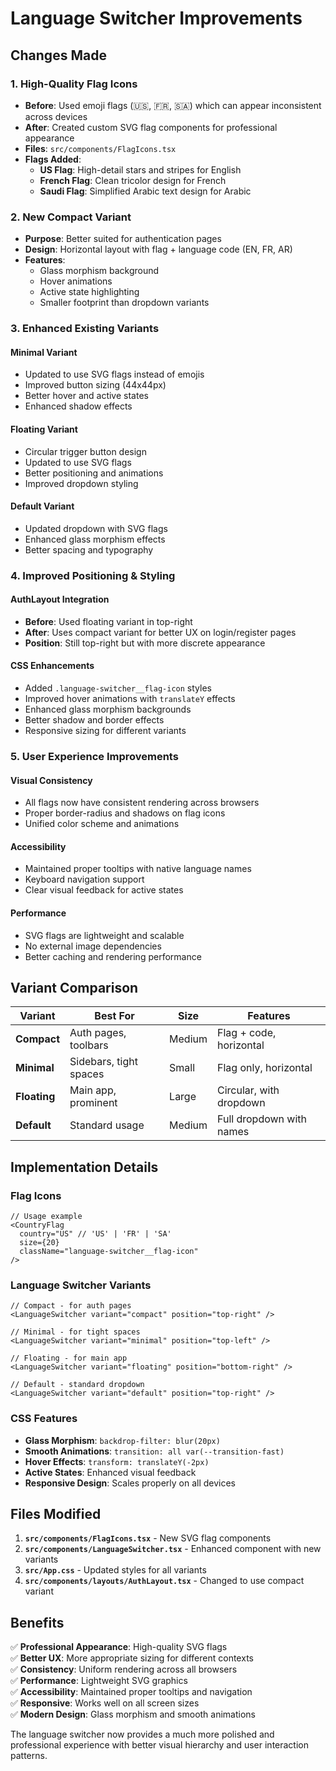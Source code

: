 # Language Switcher Improvements

## Changes Made

### 1. **High-Quality Flag Icons**
- **Before**: Used emoji flags (🇺🇸, 🇫🇷, 🇸🇦) which can appear inconsistent across devices
- **After**: Created custom SVG flag components for professional appearance
- **Files**: `src/components/FlagIcons.tsx`
- **Flags Added**:
  - **US Flag**: High-detail stars and stripes for English
  - **French Flag**: Clean tricolor design for French
  - **Saudi Flag**: Simplified Arabic text design for Arabic

### 2. **New Compact Variant**
- **Purpose**: Better suited for authentication pages
- **Design**: Horizontal layout with flag + language code (EN, FR, AR)
- **Features**:
  - Glass morphism background
  - Hover animations
  - Active state highlighting
  - Smaller footprint than dropdown variants

### 3. **Enhanced Existing Variants**

#### **Minimal Variant**
- Updated to use SVG flags instead of emojis
- Improved button sizing (44x44px)
- Better hover and active states
- Enhanced shadow effects

#### **Floating Variant**
- Circular trigger button design
- Updated to use SVG flags
- Better positioning and animations
- Improved dropdown styling

#### **Default Variant**
- Updated dropdown with SVG flags
- Enhanced glass morphism effects
- Better spacing and typography

### 4. **Improved Positioning & Styling**

#### **AuthLayout Integration**
- **Before**: Used floating variant in top-right
- **After**: Uses compact variant for better UX on login/register pages
- **Position**: Still top-right but with more discrete appearance

#### **CSS Enhancements**
- Added `.language-switcher__flag-icon` styles
- Improved hover animations with `translateY` effects
- Enhanced glass morphism backgrounds
- Better shadow and border effects
- Responsive sizing for different variants

### 5. **User Experience Improvements**

#### **Visual Consistency**
- All flags now have consistent rendering across browsers
- Proper border-radius and shadows on flag icons
- Unified color scheme and animations

#### **Accessibility**
- Maintained proper tooltips with native language names
- Keyboard navigation support
- Clear visual feedback for active states

#### **Performance**
- SVG flags are lightweight and scalable
- No external image dependencies
- Better caching and rendering performance

## Variant Comparison

| Variant | Best For | Size | Features |
|---------|----------|------|----------|
| **Compact** | Auth pages, toolbars | Medium | Flag + code, horizontal |
| **Minimal** | Sidebars, tight spaces | Small | Flag only, horizontal |
| **Floating** | Main app, prominent | Large | Circular, with dropdown |
| **Default** | Standard usage | Medium | Full dropdown with names |

## Implementation Details

### Flag Icons
```tsx
// Usage example
<CountryFlag 
  country="US" // 'US' | 'FR' | 'SA'
  size={20}
  className="language-switcher__flag-icon"
/>
```

### Language Switcher Variants
```tsx
// Compact - for auth pages
<LanguageSwitcher variant="compact" position="top-right" />

// Minimal - for tight spaces
<LanguageSwitcher variant="minimal" position="top-left" />

// Floating - for main app
<LanguageSwitcher variant="floating" position="bottom-right" />

// Default - standard dropdown
<LanguageSwitcher variant="default" position="top-right" />
```

### CSS Features
- **Glass Morphism**: `backdrop-filter: blur(20px)`
- **Smooth Animations**: `transition: all var(--transition-fast)`
- **Hover Effects**: `transform: translateY(-2px)`
- **Active States**: Enhanced visual feedback
- **Responsive Design**: Scales properly on all devices

## Files Modified

1. **`src/components/FlagIcons.tsx`** - New SVG flag components
2. **`src/components/LanguageSwitcher.tsx`** - Enhanced component with new variants
3. **`src/App.css`** - Updated styles for all variants
4. **`src/components/layouts/AuthLayout.tsx`** - Changed to use compact variant

## Benefits

✅ **Professional Appearance**: High-quality SVG flags  
✅ **Better UX**: More appropriate sizing for different contexts  
✅ **Consistency**: Uniform rendering across all browsers  
✅ **Performance**: Lightweight SVG graphics  
✅ **Accessibility**: Maintained proper tooltips and navigation  
✅ **Responsive**: Works well on all screen sizes  
✅ **Modern Design**: Glass morphism and smooth animations

The language switcher now provides a much more polished and professional experience with better visual hierarchy and user interaction patterns.
